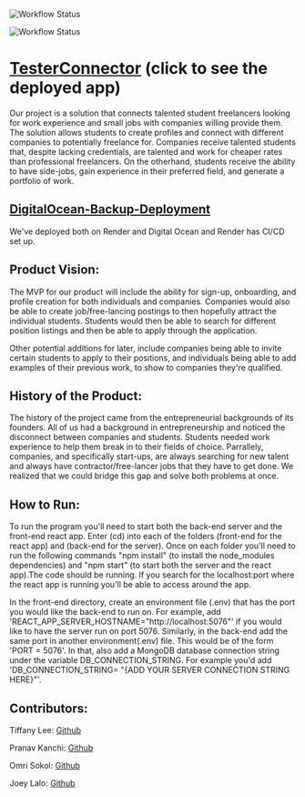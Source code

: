 ![Workflow Status](https://github.com/agiledev-students-spring-2023/final-project-new-york-chuckers/actions/workflows/back-test.yml/badge.svg?event=push)

![Workflow Status](https://github.com/agiledev-students-spring-2023/final-project-new-york-chuckers/actions/workflows/front-test.yml/badge.svg?event=push)

# [TesterConnector](https://chuckers-front-cd.onrender.com/) (click to see the deployed app)

Our project is a solution that connects talented student freelancers looking for work experience and small jobs with companies willing provide them. The solution allows students to create profiles and connect with different companies to potentially freelance for. Companies receive talented students that, despite lacking credentials, are talented and work for cheaper rates than professional freelancers. On the otherhand, students receive the ability to have side-jobs, gain experience in their preferred field, and generate a portfolio of work.

## [DigitalOcean-Backup-Deployment](http://24.199.92.187/)

We've deployed both on Render and Digital Ocean and Render has CI/CD set up.

## Product Vision:

The MVP for our product will include the ability for sign-up, onboarding, and profile creation for both individuals and companies. Companies would also be able to create job/free-lancing postings to then hopefully attract the individual students. Students would then be able to search for different position listings and then be able to apply through the application.

Other potential additions for later, include companies being able to invite certain students to apply to their positions, and individuals being able to add examples of their previous work, to show to companies they're qualified.

## History of the Product:

The history of the project came from the entrepreneurial backgrounds of its founders. All of us had a background in entrepreneurship and noticed the disconnect between companies and students. Students needed work experience to help them break in to their fields of choice. Parrallely, companies, and specifically start-ups, are always searching for new talent and always have contractor/free-lancer jobs that they have to get done. We realized that we could bridge this gap and solve both problems at once.

## How to Run:

To run the program you'll need to start both the back-end server and the front-end react app. Enter (cd) into each of the folders (front-end for the react app) and (back-end for the server). Once on each folder you'll need to run the following commands "npm install" (to install the node_modules dependencies) and "npm start" (to start both the server and the react app).The code should be running. If you search for the localhost:port where the react app is running you'll be able to access around the app.

In the front-end directory, create an environment file (.env) that has the port you would like the back-end to run on. For example, add 'REACT_APP_SERVER_HOSTNAME="http://localhost:5076"' if you would like to have the server run on port 5076. Similarly, in the back-end add the same port in another environment(.env) file. This would be of the form 'PORT = 5076'. In that, also add a MongoDB database connection string under the variable DB_CONNECTION_STRING. For example you'd add 'DB_CONNECTION_STRING= "{ADD YOUR SERVER CONNECTION STRING HERE}"'.

## Contributors:

Tiffany Lee: [Github](https://github.com/les5185)

Pranav Kanchi: [Github](https://github.com/pkanchi23)

Omri Sokol: [Github](https://github.com/omri-sokol)

Joey Lalo: [Github](https://github.com/jlalo01)

